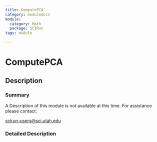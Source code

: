```yaml
---
title: ComputePCA
category: moduledocs
module:
  category: Math
  package: SCIRun
tags: module

---
```


# ComputePCA

## Description

### Summary
 
A Description of this module is not available at this time. For assistance please contact: 

scirun-users@sci.utah.edu 

### Detailed Description
